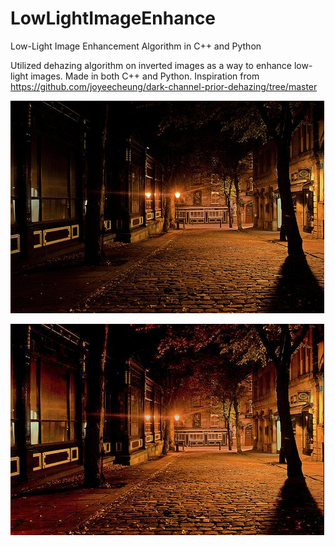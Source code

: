 # LowLightImageEnhance
Low-Light Image Enhancement Algorithm in C++ and Python

Utilized dehazing algorithm on inverted images as a way to enhance low-light images. Made in both C++ and Python. Inspiration from https://github.com/joyeecheung/dark-channel-prior-dehazing/tree/master

![before](alley.jpg)

![after](bright.png)
